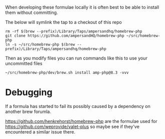 When developing these formulae locally it is often best to be able to install them without committing.

The below will symlink the tap to a checkout of this repo

```
rm -rf $(brew --prefix)/Library/Taps/ampersandhq/homebrew-php
git clone https://github.com/ampersandHQ/homebrew-php ~/src/homebrew-php
ln -s ~/src/homebrew-php $(brew --prefix)/Library/Taps/ampersandhq/homebrew-php
```

Then as you modify files you can run commands like this to use your uncommitted files

```
~/src/homebrew-php/dev/brew.sh install amp-php@8.3 -vvv
```

# Debugging

If a formula has started to fail its possibly caused by a dependency on another brew forumla.

https://github.com/henkrehorst/homebrew-php are the formulae used for https://github.com/weprovide/valet-plus so maybe see if they've encountered a similar issue there.
